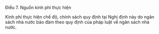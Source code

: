 Điều 7. Nguồn kinh phí thực hiện

Kinh phí thực hiện chế độ, chính sách quy định tại Nghị định này do ngân sách nhà nước bảo đảm theo quy định của pháp luật về ngân sách nhà nước.